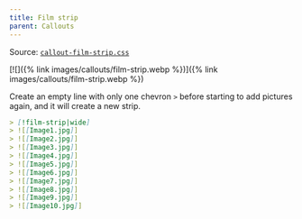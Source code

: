 ```yaml
---
title: Film strip
parent: Callouts
---
```


Source: [`callout-film-strip.css`](https://github.com/ElsaTam/obsidian-fancy-a-story/blob/main/snippets/editor/callouts/callout-film-strip.css)

[![]({% link images/callouts/film-strip.webp %})]({% link images/callouts/film-strip.webp %})

Create an empty line with only one chevron `>` before starting to add pictures again, and it will create a new strip.

```md
> [!film-strip|wide]
> ![[Image1.jpg]]
> ![[Image2.jpg]]
> ![[Image3.jpg]]
> ![[Image4.jpg]]
> ![[Image5.jpg]]
> ![[Image6.jpg]]
> ![[Image7.jpg]]
> ![[Image8.jpg]]
> ![[Image9.jpg]]
> ![[Image10.jpg]]
```